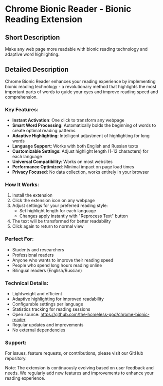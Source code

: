 # Chrome Bionic Reader - Bionic Reading Extension

## Short Description
Make any web page more readable with bionic reading technology and adaptive word highlighting.

## Detailed Description
Chrome Bionic Reader enhances your reading experience by implementing bionic reading technology - a revolutionary method that highlights the most important parts of words to guide your eyes and improve reading speed and comprehension.

### Key Features:
- **Instant Activation**: One click to transform any webpage
- **Smart Word Processing**: Automatically bolds the beginning of words to create optimal reading patterns
- **Adaptive Highlighting**: Intelligent adjustment of highlighting for long words
- **Language Support**: Works with both English and Russian texts
- **Customizable Settings**: Adjust highlight length (1-12 characters) for each language
- **Universal Compatibility**: Works on most websites
- **Performance Optimized**: Minimal impact on page load times
- **Privacy Focused**: No data collection, works entirely in your browser

### How It Works:
1. Install the extension
2. Click the extension icon on any webpage
3. Adjust settings for your preferred reading style:
   - Set highlight length for each language
   - Changes apply instantly with "Reprocess Text" button
4. The text will be transformed for better readability
5. Click again to return to normal view

### Perfect For:
- Students and researchers
- Professional readers
- Anyone who wants to improve their reading speed
- People who spend long hours reading online
- Bilingual readers (English/Russian)

### Technical Details:
- Lightweight and efficient
- Adaptive highlighting for improved readability
- Configurable settings per language
- Statistics tracking for reading sessions
- Open source: https://github.com/the-homeless-god/chrome-bionic-reader
- Regular updates and improvements
- No external dependencies

### Support:
For issues, feature requests, or contributions, please visit our GitHub repository.

Note: The extension is continuously evolving based on user feedback and needs. We regularly add new features and improvements to enhance your reading experience. 
